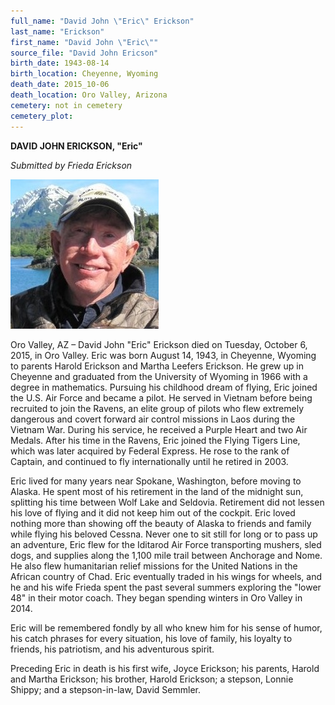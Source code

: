 ```yaml
---
full_name: "David John \"Eric\" Erickson"
last_name: "Erickson"
first_name: "David John \"Eric\""
source_file: "David John Ericson"
birth_date: 1943-08-14
birth_location: Cheyenne, Wyoming
death_date: 2015_10-06
death_location: Oro Valley, Arizona
cemetery: not in cemetery
cemetery_plot: 
---
```


**DAVID JOHN ERICKSON, "Eric"**

*Submitted by Frieda Erickson*

![Eric Erickson](../assets/images/David%20John%20Ericson/media/image1.jpeg)

Oro Valley, AZ – David John "Eric" Erickson died on Tuesday, October 6,
2015, in Oro Valley. Eric was born August 14, 1943, in Cheyenne, Wyoming
to parents Harold Erickson and Martha Leefers Erickson. He grew up in
Cheyenne and graduated from the University of Wyoming in 1966 with a
degree in mathematics. Pursuing his childhood dream of flying, Eric
joined the U.S. Air Force and became a pilot. He served in Vietnam
before being recruited to join the Ravens, an elite group of pilots who
flew extremely dangerous and covert forward air control missions in Laos
during the Vietnam War. During his service, he received a Purple Heart
and two Air Medals. After his time in the Ravens, Eric joined the Flying
Tigers Line, which was later acquired by Federal Express. He rose to the
rank of Captain, and continued to fly internationally until he retired
in 2003.

Eric lived for many years near Spokane, Washington, before moving to
Alaska. He spent most of his retirement in the land of the midnight sun,
splitting his time between Wolf Lake and Seldovia. Retirement did not
lessen his love of flying and it did not keep him out of the cockpit.
Eric loved nothing more than showing off the beauty of Alaska to friends
and family while flying his beloved Cessna. Never one to sit still for
long or to pass up an adventure, Eric flew for the Iditarod Air Force
transporting mushers, sled dogs, and supplies along the 1,100 mile trail
between Anchorage and Nome. He also flew humanitarian relief missions
for the United Nations in the African country of Chad. Eric eventually
traded in his wings for wheels, and he and his wife Frieda spent the
past several summers exploring the "lower 48" in their motor coach. They
began spending winters in Oro Valley in 2014.

Eric will be remembered fondly by all who knew him for his sense of
humor, his catch phrases for every situation, his love of family, his
loyalty to friends, his patriotism, and his adventurous spirit.

Preceding Eric in death is his first wife, Joyce Erickson; his parents,
Harold and Martha Erickson; his brother, Harold Erickson; a stepson,
Lonnie Shippy; and a stepson-in-law, David Semmler.

